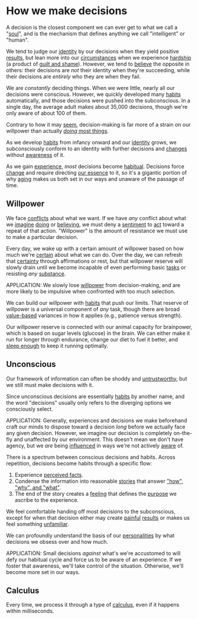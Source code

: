 
# How we make decisions

A decision is the closest component we can ever get to what we call a "[soul](humanity.md)", and is the mechanism that defines anything we call "intelligent" or "human".

We tend to judge our [identity](identity.md) by our decisions when they yield positive [results](results.md), but lean more into our [circumstances](reality.md) when we experience [hardship](hardship.md) (a product of [guilt and shame](mind-feelings-shame.md)). However, we tend to [believe](understanding-certainty.md) the opposite in others: their decisions are *not* their identity when they're succeeding, while their decisions are *entirely* who they are when they fail.

We are *constantly* deciding things. When we were little, nearly all our decisions were conscious. However, we quickly developed many [habits](habits.md) automatically, and those decisions were pushed into the subconscious. In a single day, the average adult makes about 35,000 decisions, though we're only aware of about 100 of them.

Contrary to how it may [seem](image.md), decision-making is far more of a strain on our willpower than actually [*doing* most things](results.md).

As we develop [habits](habits.md) from infancy onward and our [identity](identity.md) grows, we subconsciously conform to an identity with further decisions and [changes](people-changes.md) without [awareness](awareness.md) of it.

As we gain [experience](understanding.md), *most* decisions become [habitual](habits.md). Decisions force [change](people-changes.md) and require directing [our essence](humanity.md) to it, so it's a gigantic portion of why [aging](maturity.md) makes us both set in our ways and unaware of the passage of time.

## Willpower

We face [conflicts](conflicts-inner.md) about what we want. If we have *any* conflict about what we [imagine](imagination.md) [doing](results.md) or [believing](understanding-certainty.md), we must deny a [sentiment](mind-feelings.md) to [act](creations.md) toward a repeat of that action. "Willpower" is the amount of resistance we must use to make a particular decision.

Every day, we wake up with a certain amount of willpower based on how much we're [certain](understanding-certainty.md) about what we can do. Over the day, we can refresh that [certainty](understanding-certainty.md) through affirmations or rest, but that willpower reserve will slowly drain until we become incapable of even performing basic [tasks](purpose.md) or resisting *any* [substance](addiction-substances.md).

APPLICATION: We slowly lose [willpower](purpose.md) from decision-making, and are more likely to be impulsive when confronted with too much selection.

We can build our willpower with [habits](habits.md) that push our limits. That reserve of willpower is a universal component of *any* task, though there are broad [value-based](values.md) variances in how it applies (e.g., patience versus strength).

Our willpower reserve is connected with our animal capacity for brainpower, which is based on sugar levels (glucose) in the brain. We can either make it run for longer through endurance, change our diet to fuel it better, and [sleep enough](sleep.md) to keep it running optimally.

## Unconscious

Our framework of information can often be shoddy and [untrustworthy](understanding-certainty.md), but we still must make decisions with it.

Since unconscious decisions are essentially [habits](habits.md) by another name, and the word "decisions" usually only refers to the diverging options we consciously select.

APPLICATION: Generally, experiences and decisions we make beforehand craft our minds to dispose toward a decision *long* before we actually face any given decision. However, we imagine our decision is completely on-the-fly and unaffected by our environment. This doesn't mean we don't have agency, but we *are* being [influenced](power-influence.md) in ways we're not actively [aware](awareness.md) of.

There is a spectrum between conscious decisions and habits. Across repetition, decisions become habits through a specific flow:

1. Experience [perceived facts](reality.md).
2. Condense the information into reasonable [stories](stories.md) that answer ["how", "why", and "what"](understanding.md).
3. The end of the story creates a [feeling](mind-feelings.md) that defines the [purpose](purpose.md) we ascribe to the experience.

We feel comfortable handing off most decisions to the subconscious, except for when that decision either may create [painful](mind-feelings-fear.md) [results](results.md) or makes us feel something [unfamiliar](understanding-certainty.md).

We can profoundly understand the basis of our [personalities](personality.md) by what decisions we obsess over and how much.

APPLICATION: Small decisions *against* what's we're accustomed to will defy our habitual cycle and force us to be aware of an experience. If we foster that awareness, we'll take control of the situation. Otherwise, we'll become more set in our ways.

## Calculus

Every time, we process it through a type of [calculus](people-decisions-calculus.md), even if it happens within milliseconds.
